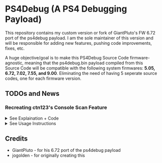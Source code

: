 # PS4Debug (A PS4 Debugging Payload)
This repository contains my custom version or fork of GiantPluto's FW 6.72 port of the ps4debug payload. I am the sole maintainer of this version and will be responsible for adding new features, pushing code improvements, fixes, etc. 

A huge objective/goal is to make this PS4Debug Source Code firmware-agnostic, meaning that the ps4debug.bin payload compiled from this Source Code will be compatible with the following system firmwares: **5.05, 6.72, 7.02, 7.55, and 9.00**. Eliminating the need of having 5 seperate source codes, one for each firmware version.

## TODOs and News

### Recreating ctn123's Console Scan Feature
<details>
<summary>See Explaination + Code</summary>

Developer [ctn123](https://github.com/ctn123) described the console scan feature as essentially "Read memory, compare bytes, rinse, repeat," and I assume that once all process memory sections have been scanned, data is sent back. Based on this description, I've outlined a plan to replicate this functionality:

1. **Memory Comparison:** Allocate a buffer using the `pfmalloc` (malloc with prefaulting) function to hold a maximum of 10,000 (uint64_t-based) memory addresses. If the comparing function `CompareProcScanValues` succeeds, append the memory address to the buffer. Repeat this process until all memory sections of the process have been scanned.

2. **Data Transmission:** Once all memory sections have been scanned, loop through the array containing the uint64_t-based address values. Send back the addresses one by one using the `net_send_data` function until all valid addresses have been transmitted.

3. **End Flag:** Send back an end flag to mark the completion of data transmission.

Check out [debugger/source/proc.c](https://github.com/a0zhar/PS4DebugV2/blob/9022062adf644a9f63bd490e5db00e96f3dedc3a/debugger/source/proc.c#L352) to view the current implementation of this feature.

</details>

<details>
<summary>See Usage Instructions</summary>

You need to send the value of **0xBDAA000D** to the PS4Debug server if you want it to use the `proc_console_scan_handle` function instead of `proc_scan_handle`
</details>



## Credits
- GiantPluto - for his 6.72 port of the ps4debug payload
- jogolden - for originally creating this 
